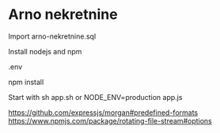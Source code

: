 # Arno nekretnine

Import arno-nekretnine.sql

Install nodejs and npm

.env

npm install

Start with
sh app.sh
or
NODE_ENV=production app.js

https://github.com/expressjs/morgan#predefined-formats
https://www.npmjs.com/package/rotating-file-stream#options
